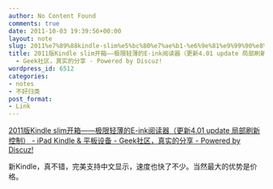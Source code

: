 ```yaml
---
author: No Content Found
comments: true
date: 2011-10-03 19:39:56+00:00
layout: note
slug: 2011%e7%89%88kindle-slim%e5%bc%80%e7%ae%b1-%e6%9e%81%e9%99%90%e8%bd%bb%e8%96%84%e7%9a%84e-ink%e9%98%85%e8%af%bb%e5%99%a8%ef%bc%88%e6%9b%b4%e6%96%b04-01-update-%e5%b1%80%e9%83%a8
title: 2011版Kindle slim开箱——极限轻薄的E-ink阅读器（更新4.01 update 局部刷新控制） - iPad Kindle & 平板设备
  - Geek社区，真实的分享 - Powered by Discuz!
wordpress_id: 6512
categories:
- notes
- 不好归类
post_format:
- Link
---
```


[2011版Kindle slim开箱——极限轻薄的E-ink阅读器（更新4.01 update 局部刷新控制） - iPad Kindle & 平板设备 - Geek社区，真实的分享 - Powered by Discuz!](http://bbs.ifanr.com/forum.php?mod=viewthread&tid=11207&extra=&page=1)

新Kindle，真不错，完美支持中文显示，速度也快了不少。当然最大的优势是价格。
